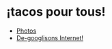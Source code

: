 ¡tacos pour tous!
=================

- [Photos](https://photos.guakamole.org)
- [De-googlisons Internet!](ungoogle-fr.html)

